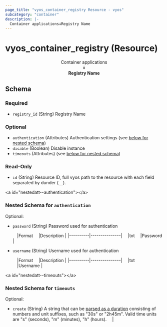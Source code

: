 ```yaml
---
page_title: "vyos_container_registry Resource - vyos"
subcategory: "container"
description: |- 
  Container applications⯯Registry Name
---
```


# vyos_container_registry (Resource)
<center>

Container applications  
⯯  
**Registry Name**


</center>

## Schema

### Required

- `registry_id` (String) Registry Name

### Optional

- `authentication` (Attributes) Authentication settings (see [below for nested schema](#nestedatt--authentication))
- `disable` (Boolean) Disable instance
- `timeouts` (Attributes) (see [below for nested schema](#nestedatt--timeouts))

### Read-Only

- `id` (String) Resource ID, full vyos path to the resource with each field separated by dunder (`__`).

&lt;a id=&#34;nestedatt--authentication&#34;&gt;&lt;/a&gt;
### Nested Schema for `authentication`

Optional:

- `password` (String) Password used for authentication

    &emsp;|Format  &emsp;|Description  |
    |----------|---------------|
    &emsp;|txt     &emsp;|Password     |
- `username` (String) Username used for authentication

    &emsp;|Format  &emsp;|Description  |
    |----------|---------------|
    &emsp;|txt     &emsp;|Username     |


&lt;a id=&#34;nestedatt--timeouts&#34;&gt;&lt;/a&gt;
### Nested Schema for `timeouts`

Optional:

- `create` (String) A string that can be [parsed as a duration](https://pkg.go.dev/time#ParseDuration) consisting of numbers and unit suffixes, such as &#34;30s&#34; or &#34;2h45m&#34;. Valid time units are &#34;s&#34; (seconds), &#34;m&#34; (minutes), &#34;h&#34; (hours).  &emsp;|
